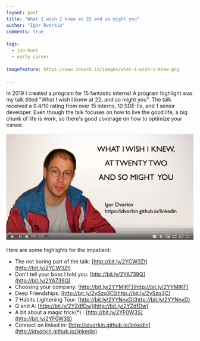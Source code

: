 ```yaml
---
layout: post
title: "What I wish I knew at 22 and so might you"
author: "Igor Dvorkin"
comments: true

tags:
  - job-hunt
  - early career

imagefeature: https://www.idvork.in/images/what-i-wish-i-knew.png

---
```


In 2019 I created a program for 15 fantastic interns!  A program highlight was my talk titled "What I wish I knew at 22, and so might you". The talk received a 9.4/10 rating from over 15 interns, 10 SDE-IIs, and 1 senior developer. Even though the talk focuses on how to live the good life, a big chunk of life is work, so there's good coverage on how to optimize your career.


[![The Full Video](/images/what-i-wish-i-knew.png)](https://www.youtube.com/watch?v=ffU-Z44Yc6c)

Here are some highlights for the impatient:

* The not boring part of the talk: [http://bit.ly/2YCW3Zt](http://bit.ly/2YCW3Zt)
* Don't tell your boss I told you: [http://bit.ly/2YA739Q](http://bit.ly/2YA739Q)
* Choosing your company: [http://bit.ly/2YYMIKF](http://bit.ly/2YYMIKF)
* Deep Friendships: [http://bit.ly/2ySzq3C](http://bit.ly/2ySzq3C)
* 7 Habits Lightening Tour: [http://bit.ly/2YYNnvD](http://bit.ly/2YYNnvD)
* Q and A: [http://bit.ly/2YZdfDw](http://bit.ly/2YZdfDw)
* A bit about a magic trick(*) : [http://bit.ly/2YF0W3S](http://bit.ly/2YF0W3S)
* Connect on linked in: [http://idvorkin.github.io/linkedin](http://idvorkin.github.io/linkedin)


